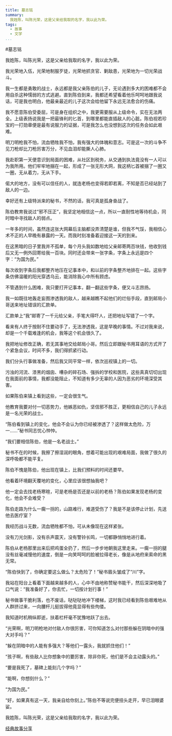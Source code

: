 ```yaml
---
title: 墓志铭
summary:
  我姓陈，叫陈光荣，这是父亲给我取的名字，我以此为荣。
tags:
  - 故事
  - 文学
...
```


#墓志铭

我姓陈，叫陈光荣，这是父亲给我取的名字，我以此为荣。

我光荣地入伍，光荣地制服歹徒，光荣地抓贪官、剿敌患，光荣地为一切光荣战斗。

我一生都是勇敢的战士，永远都是我父亲陈伯的儿子，无论遇到多大的困难都不会用自杀这种懦弱的方式逃避。直到陈伯到来，我都还希望看着他乐呵呵地跟我说话，可是我也明白，他最亲最近的儿子这次会给他留下永远无法愈合的伤痛。

我不愿意陈伯受委屈，可是身在组织之中，我更需要服从上级命令，实在无法两全。上级表扬说我是一把最锋利的匕首，到哪里都能直插敌人的心脏。陈伯视若珍宝的一打勋章便是最有说服力的证据，可是我怎么也没想到这次的任务会如此艰难。

明刀明枪我不怕，流血牺牲我不怕，我有强大的体魄和意志。可是这一次的斗争不见刀枪却比刀枪厉害万分，不见血泪却能撕人心肺。

我赴职第一天便意识到局面的困难，从社区到税务，从交通到执法竟没有一人可以为我所用。他们牢牢地捆在一起，形成了一张无形大网，我这柄匕首被捆了一圈又一圈，无从着力，无从下手。

偌大的地方，没有可以信任的人，就连老杨也变得若即若离，不知是否已经站到了敌人的一边。

幸好还有上级特派来的秘书，不然的话，我可真是孤身奋战了。

陈伯教育我说过“邪不压正”，我坚定地相信这一点，所以一直耐性地等待机会，同时暗中寻找敌人的弱点。

一年多的时间，虽然连这张大网幕后主脑都没弄清楚是谁，但我不气馁，我相信心术不正的人早晚有暴露的一天。而我时刻准备着迎接这一天的到来。

在这黑暗的日子里我并不孤单，每个月头我如数地给父亲邮寄两百块钱，他收到钱后又无一例外回寄给我一百块。同时还会带来一张字条，字条上永远是四个字：“为国为民。”

每次收到字条后我都整齐地压在记事本中，和以前的字条整齐地排在一起。这些字条仿佛温暖的阳光穿透乌云，能消除我心中所有顾虑。

不管遇到什么困难，我只要打开记事本，翻一翻这些字条，便又斗志昂扬。

我一如既往地轰走妄图渗透我的敌人，越来越瞧不起他们的烂俗手段，直到邮局小哥送来地址错误的汇款单。

汇款单上“我”邮寄了一千元给父亲，手笔大得吓人，还把地址写错了一个字。

看来有人终于按耐不住要动手了，无法渗透我，这是早晚的事情。不过对我来说，却是一个千载难逢的机会，我等这个机会很久了。

我把地址修改正确，若无其事地交给邮局小哥。然后立即跟秘书用耳语的方式开了个紧急会议，时间不多，我们得抓紧行动。

我们分头行事做准备，然后我又同平常一样，依次巡视镇上的一切。

污浊的河流、漆黑的烟囱、嘈杂的碎石场、强拆的学校和医院，这些真真切切出现在我面前的事情，我都没能阻止，不知道有多少无辜的人因为恶劣的环境深受其害。

如果陈伯来镇上看到这些，一定会很生气。

他教育我要对付一切恶势力，他嫉恶如仇，坚信邪不胜正，更相信自己的儿子永远是一名光荣的战士。

“陈伯看到镇上的变化，他会不会认为你已经被渗透了？这样做太危险，万一……”秘书同志忧心忡忡。

“我们要相信陈伯，他是一名老战士。”

秘书不在的时候，我擦了擦湿润的眼角，想着可能出现的艰难局面，我做了很久的深呼吸都不能平复。

陈伯不愧是陈伯，他出现在镇上，比我们预料的时间还要早。

他看着环境翻天覆地的变化，心里应该很想抽我吧？

他一定会去找老杨寒暄，可是老杨是否还是以前的老杨？陈伯如果发现老杨的变化，他会不会难受？

陈伯走路为什么一瘸一拐的，山路难行，难道受伤了？我是不是该停止计划，先送他去医疗室？

我经历战斗无数，流血牺牲都不怕，可从未像现在这样紧张。

没有刀光剑影，没有杀声震天，没有警铃长鸣，一切都静悄悄地进行着。

陈伯从老杨那里出来后把鸡蛋全扔了，然后一步步地朝我这里走来。一瘸一拐的腿没有丝毫减慢他的速度，倒是一向笑呵呵的脸被拉得老长，像是从地府来索命的黑无常。

“陈伯快到了，你确定要这么做么？太危险了！”秘书眉头皱成了“川”字。

我站在阳台上看着下面越来越多的人，心中不由地称赞秘书能干，然后深深地吸了口气说：“我准备好了，你去忙，一切按计划行事！”

秘书做事干脆利落，也不废话，哒哒哒地冲下楼梯，这时我已经看到陈伯艰难地从人群挤过来，一向腰杆儿挺拔得他竟显得有些佝偻。

我知道时机稍纵即逝，扶着栏杆毫不犹豫地跃了出去。

“光荣啊，明刀明枪地对付敌人你很厉害，可你知道怎么对付那些躲在阴暗中的强大对手吗？”

“躲在阴暗中的人能有多强大？等他们一露头，我就抓住他们！”

“孩子啊，有些敌人比你想象中的要厉害，除非你死，他们是不会主动露头的。”

“要是我死了，墓碑上能刻几个字吗？”

“能啊，你想刻什么？”

“为国为民。”

“好，如果真有这一天，我亲自给你刻上。”陈伯不等说完便扭头走开，早已泪眼婆娑。

我姓陈，叫陈光荣，这是父亲给我取的名字，我以此为荣。

[经典故事分享](http://www.infotrim.cn)  


